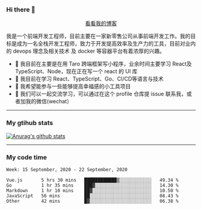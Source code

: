 ### Hi there 👋

<p align="center">
  <a href="https://real-jacket.github.io/">看看我的博客</a>
</p>

我是一个前端开发工程师，目前主要在一家新零售公司从事前端开发工作。我的目标是成为一名全栈开发工程师，致力于开发提高效率及生产力的工具，目前对业内的 devops 理念及相关技术 及 docker 等容器平台有着浓厚的兴趣。

- 🔭 我目前在主要是在用 Taro 跨端框架写小程序，业余时间主要学习 React及 TypeScript、Node，现在正在写一个 react 的 UI 库 
- 🌱 我目前在学习 React、TypeScript、Go、CI/CD等语言与技术
- 👯 我希望能参与一些能够提高幸福感的小工具项目
- 💬 我们可以一起交流学习，可以通过在这个 profile 仓库提 issue 联系我，或者加我的微信(wechat）

***

### My gtihub stats

[![Anurag's github stats](https://github-readme-stats.vercel.app/api?username=real-jacket)](https://github.com/anuraghazra/github-readme-stats)

***

### My code time

<!--START_SECTION:waka-->
```text
Week: 15 September, 2020 - 22 September, 2020

Vue.js       5 hrs 30 mins   ████████████▒░░░░░░░░░░░░   49.34 % 
Go           1 hr 35 mins    ███▓░░░░░░░░░░░░░░░░░░░░░   14.30 % 
Markdown     1 hr 10 mins    ██▓░░░░░░░░░░░░░░░░░░░░░░   10.50 % 
JavaScript   56 mins         ██░░░░░░░░░░░░░░░░░░░░░░░   08.43 % 
Other        42 mins         █▓░░░░░░░░░░░░░░░░░░░░░░░   06.38 % 
```
<!--END_SECTION:waka-->
